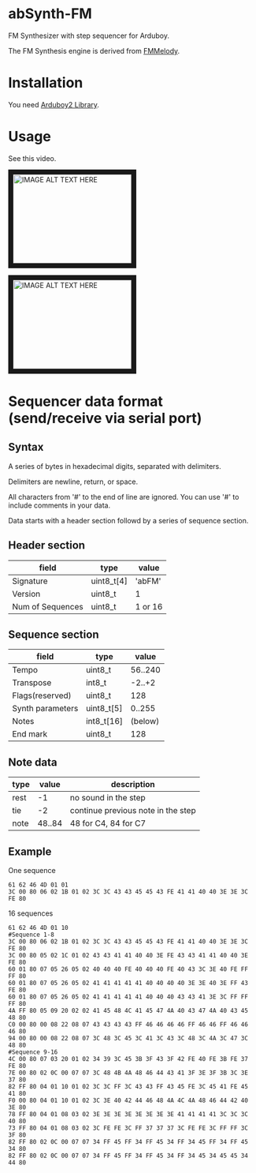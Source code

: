 # abSynth-FM
FM Synthesizer with step sequencer for Arduboy.

The FM Synthesis engine is derived from [FMMelody](http://pcm1723.g3.xrea.com/html/fmmelody.htm).
# Installation
You need [Arduboy2 Library](https://github.com/MLXXXp/Arduboy2).

# Usage
See this video.

<a href="http://www.youtube.com/watch?feature=player_embedded&v=sLkr5ASdnj8" target="_blank"><img src="http://img.youtube.com/vi/sLkr5ASdnj8/0.jpg" alt="IMAGE ALT TEXT HERE" width="240" height="180" border="10" /></a>

<a href="http://www.youtube.com/watch?feature=player_embedded&v=x0wAuAnk9Uw" target="_blank"><img src="http://img.youtube.com/vi/x0wAuAnk9Uw/0.jpg" alt="IMAGE ALT TEXT HERE" width="240" height="180" border="10" /></a>

# Sequencer data format (send/receive via serial port)

## Syntax

A series of bytes in hexadecimal digits, separated with delimiters.

Delimiters are newline, return, or space.

All characters from '#' to the end of line are ignored. You can use '#' to include comments in your data.

Data starts with a header section followd by a series of sequence section.

## Header section

|field           |type      |value  |
|----------------|----------|-------|
|Signature       |uint8_t[4]|'abFM' |
|Version         |uint8_t   |1      |
|Num of Sequences|uint8_t   |1 or 16|

## Sequence section

|field           |type      |value  |
|----------------|----------|-------|
|Tempo           |uint8_t   |56..240|
|Transpose       |int8_t    |-2..+2 |
|Flags(reserved) |uint8_t   |128    |
|Synth parameters|uint8_t[5]|0..255 |
|Notes           |int8_t[16]|(below)|
|End mark        |uint8_t   |128    |

## Note data

|type|value |description                        |
|----|------|-----------------------------------|
|rest|-1    |no sound in the step               |
|tie |-2    |continue previous note in the step |
|note|48..84|48 for C4, 84 for C7               |

## Example

One sequence
```
61 62 46 4D 01 01
3C 00 80 06 02 1B 01 02 3C 3C 43 43 45 45 43 FE 41 41 40 40 3E 3E 3C FE 80
```

16 sequences
```
61 62 46 4D 01 10
#Sequence 1-8
3C 00 80 06 02 1B 01 02 3C 3C 43 43 45 45 43 FE 41 41 40 40 3E 3E 3C FE 80
3C 00 80 05 02 1C 01 02 43 43 41 41 40 40 3E FE 43 43 41 41 40 40 3E FE 80
60 01 80 07 05 26 05 02 40 40 40 FE 40 40 40 FE 40 43 3C 3E 40 FE FF FF 80
60 01 80 07 05 26 05 02 41 41 41 41 41 40 40 40 40 3E 3E 40 3E FF 43 FE 80
60 01 80 07 05 26 05 02 41 41 41 41 41 40 40 40 43 43 41 3E 3C FF FF FF 80
4A FF 80 05 09 20 02 02 41 45 48 4C 41 45 47 4A 40 43 47 4A 40 43 45 48 80
C0 00 80 00 08 22 08 07 43 43 43 43 FF 46 46 46 46 FF 46 46 FF 46 46 46 80
94 00 80 00 08 22 08 07 3C 48 3C 45 3C 41 3C 43 3C 48 3C 4A 3C 47 3C 48 80
#Sequence 9-16
4C 00 80 07 03 20 01 02 34 39 3C 45 3B 3F 43 3F 42 FE 40 FE 3B FE 37 FE 80
7E 00 80 02 0C 00 07 07 3C 48 4B 4A 48 46 44 43 41 3F 3E 3F 3B 3C 3E 37 80
82 FF 80 04 01 10 01 02 3C 3C FF 3C 43 43 FF 43 45 FE 3C 45 41 FE 45 41 80
F0 00 80 04 01 10 01 02 3C 3E 40 42 44 46 48 4A 4C 4A 48 46 44 42 40 3E 80
78 FF 80 04 01 08 03 02 3E 3E 3E 3E 3E 3E 3E 3E 41 41 41 41 3C 3C 3C 40 80
73 FF 80 04 01 08 03 02 3C FE FE 3C FF 37 37 37 3C FE FE 3C FF FF 3C 3F 80
82 FF 80 02 0C 00 07 07 34 FF 45 FF 34 FF 45 34 FF 34 45 FF 34 FF 45 34 80
82 FF 80 02 0C 00 07 07 34 FF 45 FF 34 FF 45 34 FF 34 45 34 45 45 34 44 80
```
